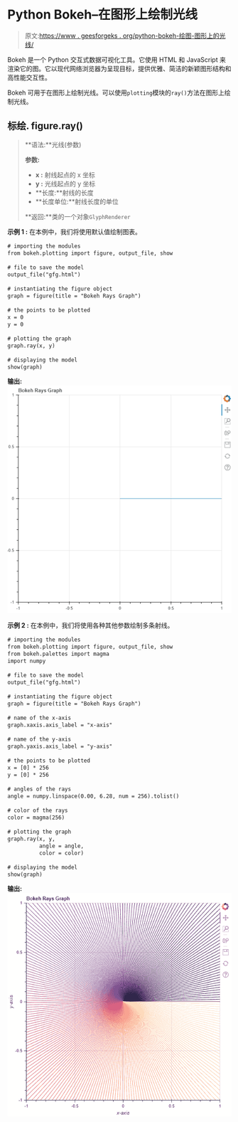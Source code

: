 # Python Bokeh–在图形上绘制光线

> 原文:[https://www . geesforgeks . org/python-bokeh-绘图-图形上的光线/](https://www.geeksforgeeks.org/python-bokeh-plotting-rays-on-a-graph/)

Bokeh 是一个 Python 交互式数据可视化工具。它使用 HTML 和 JavaScript 来渲染它的图。它以现代网络浏览器为呈现目标，提供优雅、简洁的新颖图形结构和高性能交互性。

Bokeh 可用于在图形上绘制光线。可以使用`plotting`模块的`ray()`方法在图形上绘制光线。

## 标绘. figure.ray()

> **语法:**光线(参数)
> 
> **参数:**
> 
> *   **x :** 射线起点的 x 坐标
> *   **y :** 光线起点的 y 坐标
> *   **长度:**射线的长度
> *   **长度单位:**射线长度的单位
> 
> **返回:**类的一个对象`GlyphRenderer`

**示例 1 :** 在本例中，我们将使用默认值绘制图表。

```
# importing the modules
from bokeh.plotting import figure, output_file, show

# file to save the model
output_file("gfg.html")

# instantiating the figure object
graph = figure(title = "Bokeh Rays Graph")

# the points to be plotted
x = 0
y = 0

# plotting the graph
graph.ray(x, y)

# displaying the model
show(graph)
```

**输出:**
![](img/babfc3b6f6af93c01ed27366dee44e60.png)

**示例 2 :** 在本例中，我们将使用各种其他参数绘制多条射线。

```
# importing the modules
from bokeh.plotting import figure, output_file, show
from bokeh.palettes import magma
import numpy

# file to save the model
output_file("gfg.html")

# instantiating the figure object
graph = figure(title = "Bokeh Rays Graph")

# name of the x-axis 
graph.xaxis.axis_label = "x-axis"

# name of the y-axis 
graph.yaxis.axis_label = "y-axis"

# the points to be plotted
x = [0] * 256
y = [0] * 256

# angles of the rays
angle = numpy.linspace(0.00, 6.28, num = 256).tolist()

# color of the rays
color = magma(256)

# plotting the graph
graph.ray(x, y,
          angle = angle,
          color = color)

# displaying the model
show(graph)
```

**输出:**
![](img/dd0900236de4ab7332236f103fbe3e5c.png)